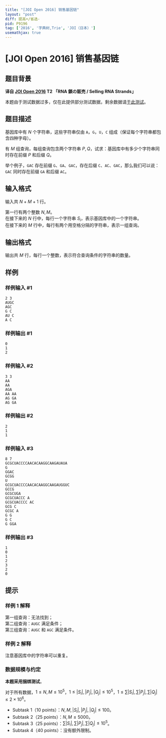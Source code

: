 ```yaml
---
title: "[JOI Open 2016] 销售基因链"
layout: "post"
diff: 提高+/省选-
pid: P9196
tag: ['2016', '字典树,Trie', 'JOI（日本）']
usemathjax: true
---
```


# [JOI Open 2016] 销售基因链
## 题目背景

**译自 [JOI Open 2016](https://contests.ioi-jp.org/open-2016/index.html) T2 「RNA 鎖の販売 / Selling RNA Strands」**

本题由于测试数据过多，仅在此提供部分测试数据，剩余数据请[于此测试](https://www.luogu.com.cn/problem/U288877)。
## 题目描述

基因库中有 $N$ 个字符串，这些字符串仅由 `A`，`G`，`U`，`C` 组成（保证每个字符串都包含四种字母）。

有 $M$ 组查询，每组查询包含两个字符串 $P,Q$，试求：基因库中有多少个字符串同时存在前缀 $P$ 和后缀 $Q$。

举个例子，`GAC` 存在前缀 `G`、`GA`、`GAC`，存在后缀 `C`、`AC`、`GAC`，那么我们可以说：`GAC` 同时存在前缀 `GA` 和后缀 `AC`。
## 输入格式

输入共 $N + M + 1$ 行。

第一行有两个整数 $N, M$。  
在接下来的 $N$ 行中，每行一个字符串 $S_i$，表示基因库中的一个字符串。  
在接下来的 $M$ 行中，每行有两个用空格分隔的字符串，表示一组查询。
## 输出格式

输出共 $M$ 行，每行一个整数，表示符合查询条件的字符串的数量。
## 样例

### 样例输入 #1
```
2 3
AUGC
AGC
G C
AU C
A C
```
### 样例输出 #1
```
0
1
2
```
### 样例输入 #2
```
3 3
AA
AA
AGA
AA AA
AG GA
AG GA
```
### 样例输出 #2
```
2
1
1
```
### 样例输入 #3
```
8 7
GCGCUACCCCAACACAAGGCAAGAUAUA
G
GGAC
GCGG
U
GCGCUACCCCAACACAAGGCAAGAUGGUC
GCCG
GCGCUGA
GCGCUACCC A
GCGCUACCCC AC
GCG C
GCGC A
G G
G C
G GGA
```
### 样例输出 #3
```
1
0
1
2
3
2
0
```
## 提示

### 样例 1 解释

第一组查询：无法找到；  
第二组查询：`AUGC` 满足条件；  
第三组查询：`AUGC` 和 `AGC` 满足条件。

### 样例 2 解释

注意基因库中的字符串可以重复。

### 数据规模与约定

**本题采用捆绑测试**。

对于所有数据，$1\le N, M \leq 10 ^ 5$，$1 \leq |S_i|, |P_j|, |Q_j| \le 10^5$，$1\le\sum |S_i|, \sum |P_j|, \sum |Q_j| \le 2\times 10^6$。

- Subtask 1（10 points）：$N, M, |S_i|, |P_j|, |Q_j| \le 100$。
- Subtask 2（25 points）：$N, M\le 5000$。
- Subtask 3（25 points）：$\sum |S_i|, \sum|P_j|, \sum |Q_j| \le 10^5$。
- Subtask 4（40 points）：没有额外限制。
